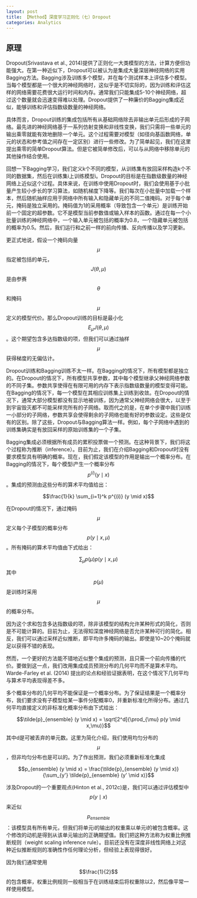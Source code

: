 ```yaml
---
layout: post
title: 【Method】深度学习正则化（七）Dropout
categories: Analytics
---
```


## 原理

Dropout(Srivastava et al., 2014)提供了正则化一大类模型的方法，计算方便但功能强大。在第一种近似下，Dropout可以被认为是集成大量深层神经网络的实用Bagging方法。Bagging涉及训练多个模型，并在每个测试样本上评估多个模型。当每个模型都是一个很大的神经网络时，这似乎是不切实际的，因为训练和评估这样的网络需要花费很大运行时间和内存。通常我们只能集成5-10个神经网络，超过这个数量就会迅速变得难以处理。Dropout提供了一种廉价的Bagging集成近似，能够训练和评估指数级数量的神经网络。

具体而言，Dropout训练的集成包括所有从基础网络除去非输出单元后形成的子网络。最先进的神经网络基于一系列仿射变换和非线性变换，我们只需将一些单元的输出乘零就能有效地删除一个单元。这个过程需要对模型（如径向基函数网络，单元的状态和参考值之间存在一定区别）进行一些修改。为了简单起见，我们在这里提出乘零的简单Dropout算法。但是它被简单修改后，可以与从网络中移除单元的其他操作结合使用。

回想一下Bagging学习，我们定义k个不同的模型，从训练集有放回采样构造k个不同的数据集，然后在训练集i上训练模型i。Dropout的目标是在指数级数量的神经网络上近似这个过程。具体来说，在训练中使用Dropout时，我们会使用基于小批量产生较小步长的学习算法，如随机梯度下降等。我们每次在小批量中加载一个样本，然后随机抽样应用于网络中所有输入和隐藏单元的不同二值掩码。对于每个单元，掩码是独立采用的。掩码值为1的采用概率（导致包含一个单元）是训练开始前一个固定的超参数。它不是模型当前参数值或输入样本的函数。通过在每一个小批量训练的神经网络中，一个输入单元被包括的概率为0.8，一个隐藏单元被包括的概率为0.5。然后，我们运行和之前一样的前向传播、反向传播以及学习更新。

更正式地说，假设一个掩码向量$$\mu$$指定被包括的单元，$$J(\theta, \mu)$$是由参赛$$\theta$$和掩码$$\mu$$定义的模型代价。那么Dropout训练的目标是最小化$$E_{\mu} J(\theta, \mu)$$。这个期望包含多达指数级的项，但我们可以通过抽样$$\mu$$获得梯度的无偏估计。

Dropout训练和Bagging训练不太一样。在Bagging的情况下，所有模型都是独立的。在Dropout的情况下，所有模型共享参数，其中每个模型继承父神经网络参数的不同子集。参数共享使得在有限可用的内存下表示指数级数量的模型变得可能。在Bagging的情况下，每一个模型在其相应训练集上训练到收敛。在Dropout的情况下，通常大部分模型都没有显示地被训练，因为通常父神经网络会很大，以至于到宇宙毁灭都不可能采样完所有的子网络。取而代之的是，在单个步骤中我们训练一小部分的子网络，参数共享会使得剩余的子网络也能有好的参数设定。这些是仅有的区别。除了这些，Dropout与Bagging算法一样。例如，每个子网络中遇到的训练集确实是有放回采样的原始训练集的一个子集。

Bagging集成必须根据所有成员的累积投票做一个预测。在这种背景下，我们将这个过程称为推断（inference）。目前为止，我们在介绍Bagging和Dropout时没有要求模型具有明确的概率。现在，我们假定该模型的作用是输出一个概率分布。在Bagging的情况下，每个模型i产生一个概率分布$$p^{(i)}(y \mid x)$$。集成的预测由这些分布的算术平均值给出：

$$\frac{1}{k} \sum_{i=1}^k p^{(i)} (y \mid x)$$

在Dropout的情况下，通过掩码$$\mu$$定义每个子模型的概率分布$$p(y \mid x, \mu)$$。所有掩码的算术平均值由下式给出：

$$\sum_\mu p(\mu)p(y \mid x,\mu)$$

其中$$p(\mu)$$是训练时采用$$\mu$$的概率分布。

因为这个求和包含多达指数级的项，除非该模型的结构允许某种形式的简化，否则是不可能计算的。目前为止，无法得知深度神经网络是否允许某种可行的简化。相反，我们可以通过采样近似推断，即平均许多掩码的输出。即使是10~20个掩码就足以获得不错的表现。

然而，一个更好的方法能不错地近似整个集成的预测，且只需一个前向传播的代价。要做到这一点，我们改用集成成员预测分布的几何平均而不是算术平均。Warde-Farley et al. (2014) 提出的论点和经验证据表明，在这个情况下几何平均与算术平均表现得差不多。

多个概率分布的几何平均不能保证是一个概率分布。为了保证结果是一个概率分布，我们要求没有子模型给某一事件分配概率0，并重新标准化所得分布。通过几何平均直接定义的非标准化概率分布由下式给出：

$$\tilde{p}_{ensemble} (y \mid x) = \sqrt[2^d]{\prod_{\mu} p(y \mid x,\mu)}$$

其中d是可被丢弃的单元数。这里为简化介绍，我们使用均匀分布的$$\mu$$，但非均匀分布也是可以的。为了作出预测，我们必须重新标准化集成

$$p_{ensemble} (y \mid x)  = \frac{\tilde{p}_{ensemble} (y \mid x)}{\sum_{y'} \tilde{p}_{ensemble} (y' \mid x)}$$

涉及Dropout的一个重要观点(Hinton et al., 2012c)是，我们可以通过评估模型中$$p(y \mid x)$$来近似$$p_{ensemble}$$：该模型具有所有单元，但我们将单元i的输出的权重乘以单元i的被包含概率。这个修改的动机是得到从该单元输出的正确期望值。我们把这种方法称为权重比例推断规则（weight scaling inference rule）。目前还没有在深度非线性网络上对这种近似推断规则的准确性作任何理论分析，但经验上表现得很好。

因为我们通常使用$$\frac{1}{2}$$的包含概率，权重比例规则一般相当于在训练结束后将权重除以2，然后像平常一样使用模型。